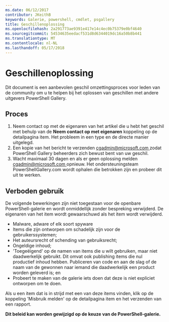 ```yaml
---
ms.date: 06/12/2017
contributor: JKeithB
keywords: Galerie, powershell, cmdlet, psgallery
title: Geschillenoplossing
ms.openlocfilehash: 2a291773ae9391e417e14c4ec0b75379e0bf4640
ms.sourcegitcommit: 54534635eedacf531d8d6344019dc16a50b8b441
ms.translationtype: MT
ms.contentlocale: nl-NL
ms.lasthandoff: 05/17/2018
---
```

# <a name="dispute-resolution"></a>Geschillenoplossing

Dit document is een aanbevolen geschil omzettingsproces voor leden van de community om u te helpen bij het oplossen van geschillen met andere uitgevers PowerShell Gallery.

## <a name="process"></a>Proces

1. Neem contact op met de eigenaren van het artikel die u hebt het geschil met behulp van de **Neem contact op met eigenaren** koppeling op de detailpagina item.
Het probleem in een type en de directe manier uitgelegd.
2. Een kopie van het bericht te verzenden [ cgadmin@microsoft.com ](mailto:cgadmin@microsoft.com) zodat PowerShell Gallery beheerders zich bewust bent van uw geschil.
3. Wacht maximaal 30 dagen en als er geen oplossing melden [ cgadmin@microsoft.com ](mailto:cgadmin@microsoft.com) opnieuw.
Het ondersteuningsteam PowerShellGallery.com wordt ophalen die betrokken zijn en probeer dit uit te werken.


## <a name="prohibited-use"></a>Verboden gebruik

De volgende bewerkingen zijn niet toegestaan voor de openbare PowerShell-galerie en wordt onmiddellijk zonder bespreking verwijderd.  De eigenaren van het item wordt gewaarschuwd als het item wordt verwijderd.

- Malware, adware of elk soort spyware
- Items die zijn ontworpen om schadelijk zijn voor de gebruikerssystemen;
- Het auteursrecht of schending van gebruiksrecht;
- Ongeldige inhoud;
- 'Toegeëigend' op de namen van items die u wilt gebruiken, maar niet daadwerkelijk gebruikt. Dit omvat ook publishing items die nul productief inhoud hebben.
Publiceren van code en aan de slag of de naam van de gewonnen naar iemand die daadwerkelijk een product worden geleverd is; en
- Probeert te maken van de galerie iets doen dat deze is niet expliciet ontworpen om te doen.


Als u een item dat is in strijd met een van deze items vinden, klik op de koppeling 'Misbruik melden' op de detailpagina item en het verzenden van een rapport.

**Dit beleid kan worden gewijzigd op de keuze van de PowerShell-galerie.**